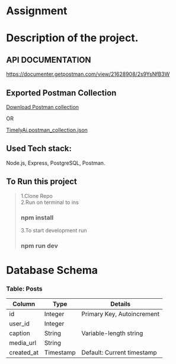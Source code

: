 # Assignment

# Description of the project.

## API DOCUMENTATION
https://documenter.getpostman.com/view/21628908/2s9YsNfB3W

## Exported Postman Collection
[Download Postman collection](https://drive.google.com/file/d/1nz9UEd_IPiMLHozAPB2VeO3k-ZJ57FSZ/view?usp=sharing)

OR

[TimelyAi.postman_collection.json](https://github.com/MohdAqib8267/TimelyAi-Assgn/files/13937041/TimelyAi.postman_collection.json)



## Used Tech stack:
Node.js, Express, PostgreSQL, Postman.

## To Run this project
> 1.Clone Repo <br/>
> 2.Run on terminal to ins
> ### npm install 
> 3.To start development run
> ### npm run dev
>
# Database Schema
### Table: Posts
| Column      | Type       | Details                        |
|-------------|------------|--------------------------------|
| id          | Integer    | Primary Key, Autoincrement     |
| user_id     | Integer    |                                |
| caption     | String     | Variable-length string         |
| media_url   | String     |                                |
| created_at  | Timestamp  | Default: Current timestamp     |

